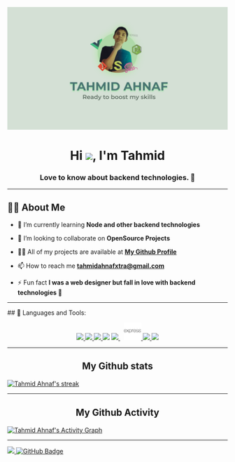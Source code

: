 ![Tahmid Ahnaf](imgs/cover.svg)

<h1 align="center">Hi <img src="https://raw.githubusercontent.com/MartinHeinz/MartinHeinz/master/wave.gif" width="30px">, I'm Tahmid</h1>

<h3 align="center">Love to know about backend technologies. 🤗</h3>

<hr>

## 🙋‍♂️ About Me

- 🌱 I’m currently learning **Node and other backend technologies**

- 👯 I’m looking to collaborate on **OpenSource Projects**

- 👨‍💻 All of my projects are available at **[My Github Profile](https://github.com/tahmidahnaf)**

- 📫 How to reach me **tahmidahnafxtra@gmail.com**

- ⚡ Fun fact **I was a web designer but fall in love with backend technologies 💖**

<hr>
## 🚀 Languages and Tools:

<p align="center"> 
    <a href="https://pugjs.org" target="_blank"> <img src="https://img.icons8.com/color/48/000000/pug.png"/> </a> 
    <a href="https://sass-lang.com/documentation" target="_blank"> <img src="https://img.icons8.com/color/48/000000/sass.png"/> </a> 
    <a href="https://developer.mozilla.org/en-US/docs/Web/JavaScript" target="_blank"> <img src="https://img.icons8.com/color/48/000000/javascript.png"/> </a> 
    <a href="https://vuejs.org" target="_blank"><img src="https://img.icons8.com/color/48/000000/vue-js.png"/></a>
    <a style="padding-right:8px;" href="https://nodejs.org" target="_blank"> <img src="https://img.icons8.com/color/48/000000/nodejs.png"/> </a> 
    <a href="https://expressjs.com" target="_blank"> <img src="https://raw.githubusercontent.com/devicons/devicon/master/icons/express/express-original-wordmark.svg" alt="express" width="40" height="40"/> </a>
    <a href="https://git-scm.com/" target="_blank"> <img src="https://img.icons8.com/color/48/000000/git.png"/> </a> 
    <a href="https://www.python.org" target="_blank"> <img src="https://img.icons8.com/color/48/000000/python.png"/> </a> 
</p>

<hr>

<p align="center">
<h2 align="center">My Github stats</h2>
    <a  href="https://github.com/tahmidahnaf/github-readme-streak-stats">
        <img align="center" title="🔥 Get streak stats for your profile at git.io/streak-stats" alt="Tahmid Ahnaf's streak" src="https://github-readme-streak-stats.herokuapp.com/?user=tahmidahnaf&theme=black-ice&hide_border=true&stroke=0000&background=060A0CD0"/>
    </a>
</p>

<hr>
<h2 align="center">My Github Activity</h2>
<a href="https://github.com/tahmidahnaf/github-readme-activity-graph"><img align="center" alt="Tahmid Ahnaf's Activity Graph" src="https://activity-graph.herokuapp.com/graph?username=tahmidahnaf&bg_color=0D1117&color=5BCDEC&line=5BCDEC&point=FFFFFF&hide_border=true" /></a>

<hr>

<a href="https://github.com/Meghna-DAS/github-profile-views-counter">
    <img src="https://komarev.com/ghpvc/?username=tahmidahnaf">
</a>
<a href="https://github.com/tahmidahnaf?tab=followers"><img src="https://img.shields.io/github/followers/tahmidahnaf?label=Followers&style=social" alt="GitHub Badge"></a>